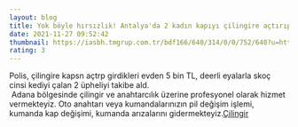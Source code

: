```yaml
--- 
layout: blog
title: Yok böyle hırsızlık! Antalya'da 2 kadın kapıyı çilingire açtırıp öyle şeyler çaldılar ki...
date: 2021-11-27 09:52:42
thumbnail: https://iasbh.tmgrup.com.tr/bdf166/640/314/0/0/752/640?u=https://isbh.tmgrup.com.tr/sbh/2021/11/27/yok-boyle-hirsizlik-antalyada-kapiyi-cilingire-actirip-oyle-seyler-caldilar-ki-1638006528546.jpg&bg=1
rating: 3
---
```

Polis, çilingire kapsn açtrp girdikleri evden 5 bin TL, deerli eyalarla skoç cinsi kediyi çalan 2 üpheliyi takibe ald.</br>&nbsp;Adana bölgesinde çilingir ve anahtarcılık üzerine profesyonel olarak hizmet vermekteyiz. Oto anahtarı veya kumandalarınızın pil değişim işlemi, kumanda kap değişimi, kumanda arızalarını gidermekteyiz.<a href="https://www.cilingiradana.net/">Çilingir</a>